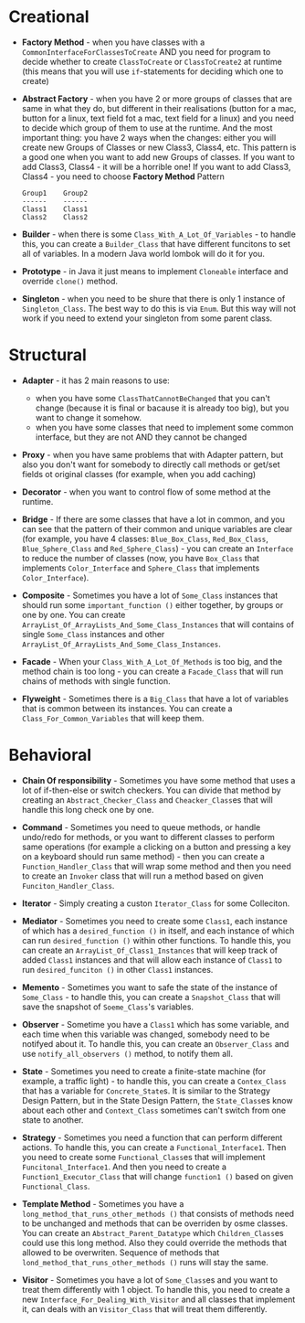 # Creational

- **Factory Method** - when you have classes with a `CommonInterfaceForClassesToCreate` AND you need for program to decide whether to create `ClassToCreate` or `ClassToCreate2` at runtime (this means that you will use `if`-statements for deciding which one to create)

- **Abstract Factory** - when you have 2 or more groups of classes that are same in what they do, but different in their realisations (button for a mac, button for a linux, text field fot a mac, text field for a linux) and you need to decide which group of them to use at the runtime. And the most important thing: you have 2 ways when the changes: either you will create new Groups of Classes or new Class3, Class4, etc. This pattern is a good one when you want to add new Groups of classes. If you want to add Class3, Class4 - it will be a horrible one! If you want to add Class3, Class4 - you need to choose **Factory Method** Pattern
  ```
  Group1    Group2
  ------    ------
  Class1    Class1
  Class2    Class2
  ```

- **Builder** - when there is some `Class_With_A_Lot_Of_Variables` - to handle this, you can create a `Builder_Class` that have different funcitons to set all of variables. In a modern Java world lombok will do it for you.

- **Prototype** - in Java it just means to implement `Cloneable` interface and override `clone()` method.

- **Singleton** - when you need to be shure that there is only 1 instance of `Singleton_Class`. The best way to do this is via `Enum`. But this way will not work if you need to extend your singleton from some parent class.





# Structural

- **Adapter** - it has 2 main reasons to use:
  - when you have some `ClassThatCannotBeChanged` that you can't change (because it is final or bacause it is already too big), but you want to change it somehow.
  - when you have some classes that need to implement some common interface, but they are not AND they cannot be changed

- **Proxy** - when you have same problems that with Adapter pattern, but also you don't want for somebody to directly call methods or get/set fields ot original classes (for example, when you add caching)

- **Decorator** - when you want to control flow of some method at the runtime.

- **Bridge** - If there are some classes that have a lot in common, and you can see that the pattern of their common and unique variables are clear (for example, you have 4 classes: `Blue_Box_Class`, `Red_Box_Class`, `Blue_Sphere_Class` and `Red_Sphere_Class`) - you can create an `Interface` to reduce the number of classes (now, you have `Box_Class` that implements `Color_Interface` and `Sphere_Class` that implements `Color_Interface`).

- **Composite** - Sometimes you have a lot of `Some_Class` instances that should run some `important_function ()` either together, by groups or one by one. You can create `ArrayList_Of_ArrayLists_And_Some_Class_Instances` that will contains of single `Some_Class` instances and other `ArrayList_Of_ArrayLists_And_Some_Class_Instances`.

- **Facade** - When your `Class_With_A_Lot_Of_Methods` is too big, and the method chain is too long - you can create a `Facade_Class` that will run chains of methods with single function.

- **Flyweight** - Sometimes there is a `Big_Class` that have a lot of variables that is common between its instances. You can create a `Class_For_Common_Variables` that will keep them.





# Behavioral

- **Chain Of responsibility** - Sometimes you have some method that uses a lot of if-then-else or switch checkers. You can divide that method by creating an `Abstract_Checker_Class` and `Cheacker_Class`es that will handle this long check one by one.

- **Command** - Sometimes you need to queue methods, or handle undo/redo for methods, or you want to different classes to perform same operations (for example a clicking on a button and pressing a key on a keyboard should run same method) - then you can create a `Function_Handler_Class` that will wrap some method and then you need to create an `Invoker` class that will run a method based on given `Funciton_Handler_Class`.

- **Iterator** - Simply creating a custon `Iterator_Class` for some Colleciton.

- **Mediator** - Sometimes you need to create some `Class1`, each instance of which has a `desired_function ()` in itself, and each instance of which can run `desired_function ()` within other functions. To handle this, you can create an `ArrayList_Of_Class1_Instances` that will keep track of added `Class1` instances and that will allow each instance of `Class1` to run `desired_funciton ()` in other `Class1` instances.

- **Memento** - Sometimes you want to safe the state of the instance of `Some_Class` - to handle this, you can create a `Snapshot_Class` that will save the snapshot of `Soeme_Class`'s variables.

- **Observer** - Sometime you have a `Class1` which has some variable, and each time when this variable was changed, somebody need to be notifyed about it. To handle this, you can create an `Observer_Class` and use `notify_all_observers ()` method, to notify them all.

- **State** - Sometimes you need to create a finite-state machine (for example, a traffic light) - to handle this, you can create a `Contex_Class` that has a variable for `Concrete_State`s. It is similar to the Strategy Design Pattern, but in the State Design Pattern, the `State_Class`es know about each other and `Context_Class` sometimes can't switch from one state to another.

- **Strategy** - Sometimes you need a function that can perform different actions. To handle this, you can create a `Functional_Interface1`. Then you need to create some `Functional_Class`es that will implement `Funcitonal_Interface1`. And then you need to create a `Function1_Executor_Class` that will change `function1 ()` based on given `Functional_Class`.

- **Template Method** - Sometimes you have a `long_method_that_runs_other_methods ()` that consists of methods need to be unchanged and methods that can be overriden by osme classes. You can create an `Abstract_Parent_Datatype` which `Children_Class`es could use this long method. Also they could override the methods that allowed to be overwriten. Sequence of methods that `lond_method_that_runs_other_methods ()` runs will stay the same.

- **Visitor** - Sometimes you have a lot of `Some_Class`es and you want to treat them differently with 1 object. To handle this, you need to create a new `Interface_For_Dealing_With_Visitor` and all classes that implement it, can deals with an `Visitor_Class` that will treat them differently.

